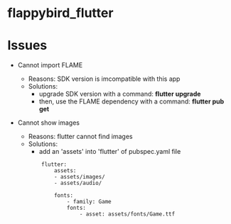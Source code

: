 # flappybird_flutter

# Issues
- Cannot import FLAME
    - Reasons: SDK version is imcompatible with this app
    - Solutions:
        - upgrade SDK version with a command: **flutter upgrade**
        - then, use the FLAME dependency with a command: **flutter pub get**

- Cannot show images
    - Reasons: flutter cannot find images
    - Solutions:
        - add an 'assets' into 'flutter' of pubspec.yaml file
        ```
            flutter:
                assets:
                - assets/images/
                - assets/audio/

                fonts:
                    - family: Game     
                    fonts:
                        - asset: assets/fonts/Game.ttf
        ```